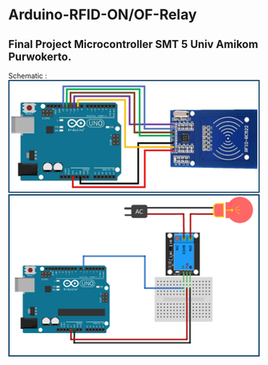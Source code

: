 # Arduino-RFID-ON/OF-Relay
## Final Project Microcontroller SMT 5 Univ Amikom Purwokerto.

Schematic :
![alt text](https://github.com/Flash715/Arduino-RFID-on-of-relay/blob/main/Schematic/RFID-Reader-RC522-interface-with-Arduino.jpg)
![alt text](https://github.com/Flash715/Arduino-RFID-on-of-relay/blob/main/Schematic/Arduino-5V-Relay.jpg)

